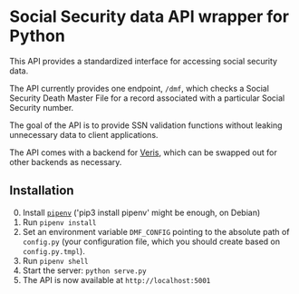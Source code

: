 # Social Security data API wrapper for Python

This API provides a standardized interface for accessing social security data.

The API currently provides one endpoint, `/dmf`, which checks a Social Security Death Master File for a record associated with a particular Social Security number.

The goal of the API is to provide SSN validation functions without leaking unnecessary data to client applications.

The API comes with a backend for [Veris](http://veris-ssn.com/), which can be swapped out for other backends as necessary.

## Installation

0. Install [`pipenv`](https://docs.pipenv.org/) ('pip3 install pipenv' might be enough, on Debian)
1. Run `pipenv install`
2. Set an environment variable `DMF_CONFIG` pointing to the absolute path of `config.py` (your configuration file, which you should create based on `config.py.tmpl`).
3. Run `pipenv shell`
4. Start the server: `python serve.py`
5. The API is now available at `http://localhost:5001`
